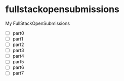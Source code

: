 # fullstackopensubmissions

My FullStackOpenSubmissions

- [ ] part0
- [ ] part1
- [ ] part2
- [ ] part3
- [ ] part4
- [ ] part5
- [ ] part6
- [ ] part7
